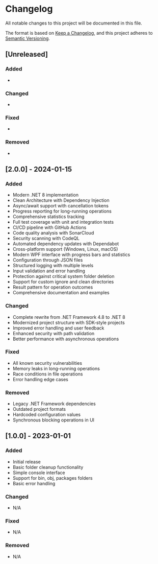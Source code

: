 # Changelog

All notable changes to this project will be documented in this file.

The format is based on [Keep a Changelog](https://keepachangelog.com/en/1.0.0/),
and this project adheres to [Semantic Versioning](https://semver.org/spec/v2.0.0.html).

## [Unreleased]

### Added
- 

### Changed
- 

### Fixed
- 

### Removed
- 

## [2.0.0] - 2024-01-15

### Added
- Modern .NET 8 implementation
- Clean Architecture with Dependency Injection
- Async/await support with cancellation tokens
- Progress reporting for long-running operations
- Comprehensive statistics tracking
- Full test coverage with unit and integration tests
- CI/CD pipeline with GitHub Actions
- Code quality analysis with SonarCloud
- Security scanning with CodeQL
- Automated dependency updates with Dependabot
- Cross-platform support (Windows, Linux, macOS)
- Modern WPF interface with progress bars and statistics
- Configuration through JSON files
- Structured logging with multiple levels
- Input validation and error handling
- Protection against critical system folder deletion
- Support for custom ignore and clean directories
- Result pattern for operation outcomes
- Comprehensive documentation and examples

### Changed
- Complete rewrite from .NET Framework 4.8 to .NET 8
- Modernized project structure with SDK-style projects
- Improved error handling and user feedback
- Enhanced security with path validation
- Better performance with asynchronous operations

### Fixed
- All known security vulnerabilities
- Memory leaks in long-running operations
- Race conditions in file operations
- Error handling edge cases

### Removed
- Legacy .NET Framework dependencies
- Outdated project formats
- Hardcoded configuration values
- Synchronous blocking operations in UI

## [1.0.0] - 2023-01-01

### Added
- Initial release
- Basic folder cleanup functionality
- Simple console interface
- Support for bin, obj, packages folders
- Basic error handling

### Changed
- N/A

### Fixed
- N/A

### Removed
- N/A